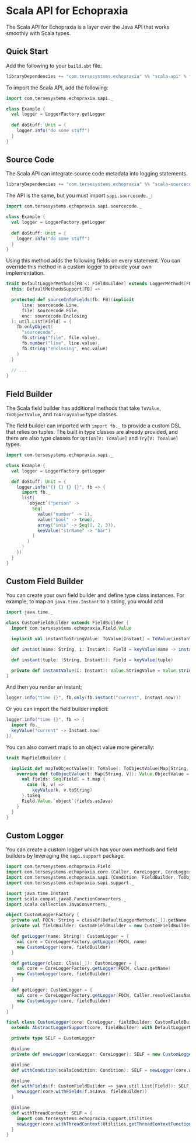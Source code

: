 # Scala API for Echopraxia

The Scala API for Echopraxia is a layer over the Java API that works smoothly with Scala types.

## Quick Start

Add the following to your `build.sbt` file:

```scala
libraryDependencies += "com.tersesystems.echopraxia" %% "scala-api" % "1.5.0-SNAPSHOT"
```

To import the Scala API, add the following:

```scala
import com.tersesystems.echopraxia.sapi._

class Example {
  val logger = LoggerFactory.getLogger
  
  def doStuff: Unit = {
    logger.info("do some stuff")
  }
}
```

## Source Code

The Scala API can integrate source code metadata into logging statements.

```scala
libraryDependencies += "com.tersesystems.echopraxia" %% "scala-sourcecode" % "1.5.0-SNAPSHOT"
```
 
The API is the same, but you must import `sapi.sourcecode._`:

```scala
import com.tersesystems.echopraxia.sapi.sourcecode._

class Example {
  val logger = LoggerFactory.getLogger
  
  def doStuff: Unit = {
    logger.info("do some stuff")
  }
}
```

Using this method adds the following fields on every statement.  You can override this method in a custom logger to provide your own implementation.

```scala
trait DefaultLoggerMethods[FB <: FieldBuilder] extends LoggerMethods[FB] {
  this: DefaultMethodsSupport[FB] =>

  protected def sourceInfoFields(fb: FB)(implicit
      line: sourcecode.Line,
      file: sourcecode.File,
      enc: sourcecode.Enclosing
  ): util.List[Field] = {
    fb.onlyObject(
      "sourcecode",
      fb.string("file", file.value),
      fb.number("line", line.value),
      fb.string("enclosing", enc.value)
    )
  }
  
  // ...
}
```

## Field Builder

The Scala field builder has additional methods that take `ToValue`, `ToObjectValue`, and `ToArrayValue` type classes.

The field builder can imported with `import fb._` to provide a custom DSL that relies on tuples.  The built in type classes are already provided, and there are also type classes for `Option[V: ToValue]` and `Try[V: ToValue]` types.

```scala
import com.tersesystems.echopraxia.sapi._

class Example {
  val logger = LoggerFactory.getLogger

  def doStuff: Unit = {
    logger.info("{} {} {} {}", fb => {
      import fb._
      list(
        `object`("person" -> 
          Seq(
            value("number" -> 1),
            value("bool" -> true),
            array("ints" -> Seq(1, 2, 3)),
            keyValue("strName" -> "bar")
          )
        )
      )
    })
  }
}
```

## Custom Field Builder

You can create your own field builder and define type class instances.  For example, to map an `java.time.Instant` to a string, you would add

```scala
import java.time._

class CustomFieldBuilder extends FieldBuilder {
  import com.tersesystems.echopraxia.Field.Value

  implicit val instantToStringValue: ToValue[Instant] = ToValue(instantValue)

  def instant(name: String, i: Instant): Field = keyValue(name -> instantValue(i))

  def instant(tuple: (String, Instant)): Field = keyValue(tuple)

  private def instantValue(i: Instant): Value.StringValue = Value.string(i.toString)
}
```

And then you render an instant;

```scala
logger.info("time {}", fb.only(fb.instant("current", Instant.now)))
```

Or you can import the field builder implicit:

```scala
logger.info("time {}", fb => {
  import fb._
  keyValue("current" -> Instant.now)
})
```

You can also convert maps to an object value more generally:

```scala
trait MapFieldBuilder {

  implicit def mapToObjectValue[V: ToValue]: ToObjectValue[Map[String, V]] = new ToObjectValue[Map[String, V]] {
    override def toObjectValue(t: Map[String, V]): Value.ObjectValue = {
      val fields: Seq[Field] = t.map {
        case (k, v) =>
          keyValue(k, v.toString)
      }.toSeq
      Field.Value.`object`(fields.asJava)
    }
  }
}
```

## Custom Logger

You can create a custom logger which has your own methods and field builders by leveraging the `sapi.support` package.

```scala
import com.tersesystems.echopraxia.Field
import com.tersesystems.echopraxia.core.{Caller, CoreLogger, CoreLoggerFactory}
import com.tersesystems.echopraxia.sapi.{Condition, FieldBuilder, ToObjectValue, ToValue}
import com.tersesystems.echopraxia.sapi.support._

import java.time.Instant
import scala.compat.java8.FunctionConverters._
import scala.collection.JavaConverters._

object CustomLoggerFactory {
  private val FQCN: String = classOf[DefaultLoggerMethods[_]].getName
  private val fieldBuilder: CustomFieldBuilder = new CustomFieldBuilder {}

  def getLogger(name: String): CustomLogger = {
    val core = CoreLoggerFactory.getLogger(FQCN, name)
    new CustomLogger(core, fieldBuilder)
  }

  def getLogger(clazz: Class[_]): CustomLogger = {
    val core = CoreLoggerFactory.getLogger(FQCN, clazz.getName)
    new CustomLogger(core, fieldBuilder)
  }

  def getLogger: CustomLogger = {
    val core = CoreLoggerFactory.getLogger(FQCN, Caller.resolveClassName)
    new CustomLogger(core, fieldBuilder)
  }
}

final class CustomLogger(core: CoreLogger, fieldBuilder: CustomFieldBuilder)
  extends AbstractLoggerSupport(core, fieldBuilder) with DefaultLoggerMethods[CustomFieldBuilder] {

  private type SELF = CustomLogger

  @inline
  private def newLogger(coreLogger: CoreLogger): SELF = new CustomLogger(coreLogger, fieldBuilder)

  @inline
  def withCondition(scalaCondition: Condition): SELF = newLogger(core.withCondition(scalaCondition.asJava))

  @inline
  def withFields(f: CustomFieldBuilder => java.util.List[Field]): SELF = {
    newLogger(core.withFields(f.asJava, fieldBuilder))
  }

  @inline
  def withThreadContext: SELF = {
    import com.tersesystems.echopraxia.support.Utilities
    newLogger(core.withThreadContext(Utilities.getThreadContextFunction(fieldBuilder)))
  }
}
```
